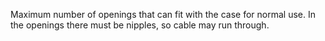 ﻿Maximum number of openings that can fit with the case for normal use. In the openings there must be nipples, so cable may run through.

